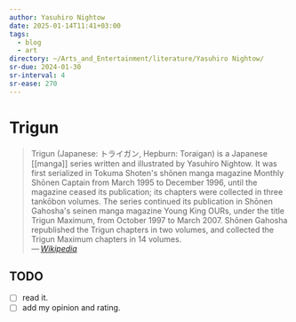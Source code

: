 ```yaml
---
author: Yasuhiro Nightow
date: 2025-01-14T11:41+03:00
tags:
  - blog
  - art
directory: ~/Arts_and_Entertainment/literature/Yasuhiro Nightow/
sr-due: 2024-01-30
sr-interval: 4
sr-ease: 270
---
```


# Trigun

> Trigun (Japanese: トライガン, Hepburn: Toraigan) is a Japanese [[manga]]
> series written and illustrated by Yasuhiro Nightow. It was first serialized in
> Tokuma Shoten's shōnen manga magazine Monthly Shōnen Captain from March 1995
> to December 1996, until the magazine ceased its publication; its chapters were
> collected in three tankōbon volumes. The series continued its publication in
> Shōnen Gahosha's seinen manga magazine Young King OURs, under the title Trigun
> Maximum, from October 1997 to March 2007. Shōnen Gahosha republished the
> Trigun chapters in two volumes, and collected the Trigun Maximum chapters in
> 14 volumes.\
> — <cite>[Wikipedia](https://en.wikipedia.org/wiki/Trigun)</cite>

## TODO

- [ ] read it.
- [ ] add my opinion and rating.

